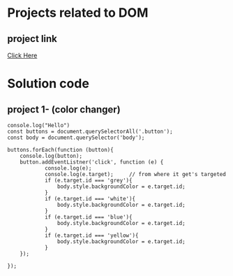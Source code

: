 # Projects related to DOM 

## project link 
[Click Here](https://stackblitz.com/edit/dom-project-chaiaurcode?file=index.html)

# Solution code

## project 1- (color changer)

``` javacsript
console.log("Hello")
const buttons = document.querySelectorAll('.button');
const body = document.querySelector('body');

buttons.forEach(function (button){
    console.log(button);
    button.addEventListner('click', function (e) {
            console.log(e);
            console.log(e.target);     // from where it get's targeted
            if (e.target.id === 'grey'){
                body.style.backgroundColor = e.target.id;
            }
            if (e.target.id === 'white'){
                body.style.backgroundColor = e.target.id;
            }
            if (e.target.id === 'blue'){
                body.style.backgroundColor = e.target.id;
            }
            if (e.target.id === 'yellow'){
                body.style.backgroundColor = e.target.id;
            }
    });
    
});

```